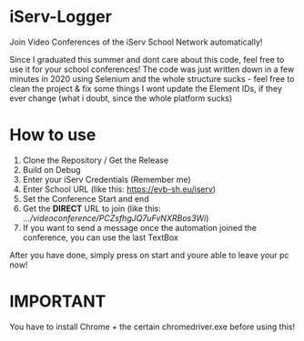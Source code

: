 # iServ-Logger
Join Video Conferences of the iServ School Network automatically!

Since I graduated this summer and dont care about this code, feel free to use it for your school conferences!
The code was just written down in a few minutes in 2020 using Selenium and the whole structure sucks - feel free to clean the project & fix some things
I wont update the Element IDs, if they ever change (what i doubt, since the whole platform sucks)

# How to use
1. Clone the Repository / Get the Release
2. Build on Debug
3. Enter your iServ Credentials (Remember me)
4. Enter School URL (like this: https://evb-sh.eu/iserv)
5. Set the Conference Start and end
6. Get the **DIRECT** URL to join (like this: *.../videoconference/PCZsfhgJQ7uFvNXRBos3Wi*)
7. If you want to send a message once the automation joined the conference, you can use the last TextBox

After you have done, simply press on start and youre able to leave your pc now!

# **IMPORTANT**
You have to install Chrome + the certain chromedriver.exe before using this! 

